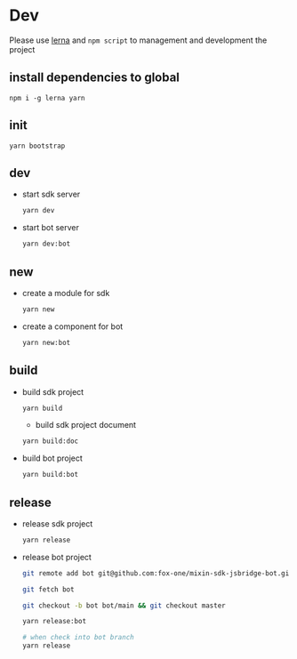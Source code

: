 # Dev
Please use [lerna](https://lerna.js.org/) and `npm script` to management and development the project

## install dependencies to global
  ```shell
  npm i -g lerna yarn
  ```

## init
  ```shell
  yarn bootstrap
  ```

## dev
  - start sdk server
    ```sh
    yarn dev
    ```

  - start bot server
    ```sh
    yarn dev:bot
    ```

## new
  - create a module for sdk
    ```sh
    yarn new
    ```

  - create a component for bot
    ```sh
    yarn new:bot
    ```

## build
  - build sdk project
    ```sh
    yarn build
    ```

    - build sdk project document
    ```sh
    yarn build:doc
    ```

  - build bot project
    ```sh
    yarn build:bot
    ```

## release
  - release sdk project
    ```sh
    yarn release
    ```

  - release bot project
    ```sh
    git remote add bot git@github.com:fox-one/mixin-sdk-jsbridge-bot.git

    git fetch bot

    git checkout -b bot bot/main && git checkout master
    
    yarn release:bot

    # when check into bot branch
    yarn release
    ```